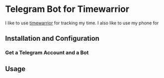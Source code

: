 # Telegram Bot for Timewarrior

I like to use [timewarrior](https://timewarrior.net/) for tracking my time. I also like to use my phone for 

## Installation and Configuration

### Get a Telegram Account and a Bot


### 



## Usage


